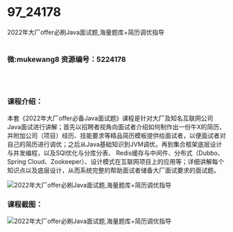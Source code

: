 # 97_24178
2022年大厂offer必刷Java面试题,海量题库+简历调优指导
<br/></br>
<h3>微:mukewang8 资源编号：5224178</h3>
<br/></br>
<h3 style="text-align: left;">课程介绍：</h3>
<p>本套《2022年大厂offer必备<a title="查看与 Java面试 相关的文章" target="_blank">Java面试</a>题》课程是针对大厂及知名互联网公司Java面试进行讲解；首先以招聘者视角向面试者介绍如何制作出一份牛X的简历，并附加公司（项目）经历、技能要求等精品简历模板提供给面试者，以便面试者对自己的简历进行调优；之后从Java基础知识到JVM调优，再到集合框架底层设计与并发编程，以及SQl优化与分库分表、 Redis缓存与中间件、分布式（Dubbo、Spring Cloud、Zookeeper）、设计模式在互联网项目上的应用等；详细讲解每个知识点以及底层设计，从而系统完整的帮助面试者储备大厂面试要求的面试题。</p>
<p><img src="https://www.ko996.com/wp-content/uploads/img/2022/05/1-54-300x172.png" alt="2022年大厂offer必刷Java面试题,海量题库+简历调优指导"></p>
<div class="info-desc">
<h3>课程截图：</h3>
<p><img src="https://www.ko996.com/wp-content/uploads/img/2022/05/2-45.png" alt="2022年大厂offer必刷Java面试题,海量题库+简历调优指导"></p>


			
</div>
